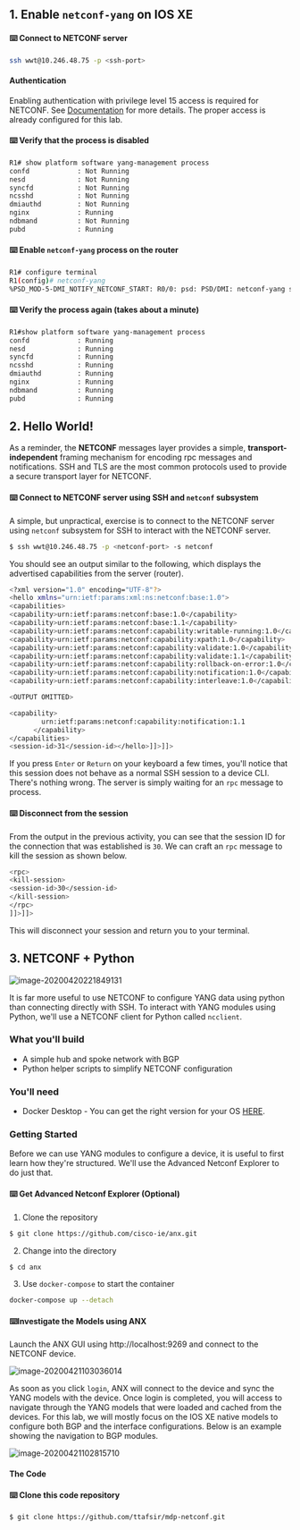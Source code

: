 ## 1. Enable `netconf-yang` on IOS XE

#### :keyboard: Connect to NETCONF server

```sh
ssh wwt@10.246.48.75 -p <ssh-port>
```

#### Authentication

Enabling authentication with privilege level 15 access is required for NETCONF. See [Documentation]() for more details. The proper access is already configured for this lab.

#### :keyboard: Verify that the process is disabled

```sh
R1# show platform software yang-management process
confd            : Not Running
nesd             : Not Running
syncfd           : Not Running
ncsshd           : Not Running
dmiauthd         : Not Running
nginx            : Running
ndbmand          : Not Running
pubd             : Running
```

#### :keyboard: Enable `netconf-yang` process on the router

```sh
R1# configure terminal
R1(config)# netconf-yang
%PSD_MOD-5-DMI_NOTIFY_NETCONF_START: R0/0: psd: PSD/DMI: netconf-yang server has been notified to start
```

#### :keyboard: Verify the process again (takes about a minute)

```sh
R1#show platform software yang-management process
confd            : Running
nesd             : Running
syncfd           : Running
ncsshd           : Running
dmiauthd         : Running
nginx            : Running
ndbmand          : Running
pubd             : Running
```



## 2. Hello World!

As a reminder, the **NETCONF** messages layer provides a simple, **transport-independent** framing mechanism for encoding rpc messages and notifications. SSH and TLS are the most common protocols used to provide a secure transport layer for NETCONF.

#### :keyboard: Connect to NETCONF server using SSH and `netconf` subsystem

A simple, but unpractical, exercise is to connect to the NETCONF server using `netconf` subsystem for SSH to interact with the NETCONF server.

```sh
$ ssh wwt@10.246.48.75 -p <netconf-port> -s netconf
```

You should see an output similar to the following, which displays the advertised capabilities from the server (router).

```sh
<?xml version="1.0" encoding="UTF-8"?>
<hello xmlns="urn:ietf:params:xml:ns:netconf:base:1.0">
<capabilities>
<capability>urn:ietf:params:netconf:base:1.0</capability>
<capability>urn:ietf:params:netconf:base:1.1</capability>
<capability>urn:ietf:params:netconf:capability:writable-running:1.0</capability>
<capability>urn:ietf:params:netconf:capability:xpath:1.0</capability>
<capability>urn:ietf:params:netconf:capability:validate:1.0</capability>
<capability>urn:ietf:params:netconf:capability:validate:1.1</capability>
<capability>urn:ietf:params:netconf:capability:rollback-on-error:1.0</capability>
<capability>urn:ietf:params:netconf:capability:notification:1.0</capability>
<capability>urn:ietf:params:netconf:capability:interleave:1.0</capability>

<OUTPUT OMITTED>

<capability>
        urn:ietf:params:netconf:capability:notification:1.1
      </capability>
</capabilities>
<session-id>31</session-id></hello>]]>]]>

```



If you press `Enter` or `Return` on your keyboard a few times,  you'll notice that this session does not behave as a normal SSH session to a device CLI. There's nothing wrong. The server is simply waiting for an `rpc` message to process.

#### :keyboard: Disconnect from the session

From the output in the previous activity, you can see that the session ID for the connection that was established is `30`. We can craft an `rpc` message to kill the session as shown below.

```sh
<rpc>
<kill-session>
<session-id>30</session-id>
</kill-session>
</rpc>
]]>]]>
```

This will disconnect your session and return you to your terminal.





## 3. NETCONF + Python

![image-20200420221849131](./docs/pytho_netconf.png)

It is far more useful to use NETCONF to configure YANG data using python than connecting directly with SSH. To interact with YANG modules using Python, we'll use a NETCONF client for Python called `ncclient`.

### What you'll build

* A simple hub and spoke network with BGP
* Python helper scripts to simplify  NETCONF configuration

### You'll need

* Docker Desktop - You can get the right version for your OS  [HERE]().

### Getting Started

Before we can use YANG modules to configure a device, it is useful to first learn how they're structured. We'll use the Advanced Netconf Explorer to do just that.

#### :keyboard: Get Advanced Netconf Explorer (Optional)

1. Clone the repository

```sh
$ git clone https://github.com/cisco-ie/anx.git
```

2. Change into the directory

```sh
$ cd anx
```

3. Use `docker-compose` to start the container

```sh
docker-compose up --detach
```



#### :keyboard:Investigate the Models using ANX

Launch the ANX GUI using http://localhost:9269 and connect to the NETCONF device.

![image-20200421103036014](./docs/anx.png)



As soon as you click `login`, ANX will connect to the device and sync the YANG models with the device. Once login is completed, you will access to navigate through the YANG models that were loaded and cached from the devices. For this lab, we will mostly focus on the IOS XE native models to configure both BGP and the interface configurations. Below is an example showing the navigation to BGP modules.

![image-20200421102815710](./docs/native_router_bgp.png)



#### The Code

#### :keyboard: Clone this code repository

```sh
$ git clone https://github.com/ttafsir/mdp-netconf.git
```

